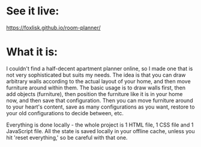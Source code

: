 # See it live:

https://foxlisk.github.io/room-planner/

# What it is:

I couldn't find a half-decent apartment planner online, so I made one that is
not very sophisticated but suits my needs. The idea is that you can draw
arbitrary walls according to the actual layout of your home, and then move
furniture around within them. The basic usage is to draw walls first, then add
objects (furniture), then position the furniture like it is in your home now,
and then save that configuration. Then you can move furniture around to your
heart's content, save as many configurations as you want, restore to your old
configurations to decide between, etc.

Everything is done locally - the whole project is 1 HTML file, 1 CSS file and 1
JavaScript file. All the state is saved locally in your offline cache, unless
you hit 'reset everything,' so be careful with that one.
